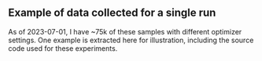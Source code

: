 ## Example of data collected for a single run

As of 2023-07-01, I have ~75k of these samples with different optimizer settings. One example is extracted here for illustration, including the source code used for these experiments.
